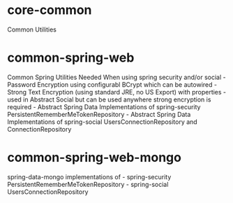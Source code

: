 core-common
===========

Common Utilities

common-spring-web
=================
Common Spring Utilities Needed When using spring security and/or social
    - Password Encryption using configurabl BCrypt which can be autowired
    - Strong Text Encryption (using standard JRE, no US Export) with properties
      - used in Abstract Social but can be used anywhere strong encryption is required
    - Abstract Spring Data Implementations of spring-security PersistentRememberMeTokenRepository
    - Abstract Spring Data Implementations of spring-social UsersConnectionRepository and ConnectionRepository

common-spring-web-mongo
=======================
spring-data-mongo implementations of
    - spring-security PersistentRememberMeTokenRepository
    - spring-social UsersConnectionRepository

